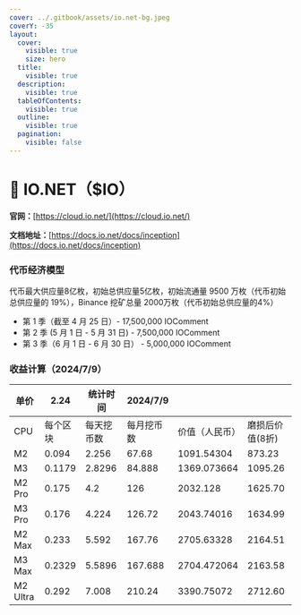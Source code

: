 ```yaml
---
cover: ../.gitbook/assets/io.net-bg.jpeg
coverY: -35
layout:
  cover:
    visible: true
    size: hero
  title:
    visible: true
  description:
    visible: true
  tableOfContents:
    visible: true
  outline:
    visible: true
  pagination:
    visible: false
---
```


# 🐶 IO.NET（$IO）

**官网：**[https://cloud.io.net/](https://cloud.io.net/)

**文档地址：**[https://docs.io.net/docs/inception](https://docs.io.net/docs/inception)​

### **代币经济模型**

代币最大供应量8亿枚，初始总供应量5亿枚，初始流通量 9500 万枚（代币初始总供应量的 19%），Binance 挖矿总量 2000万枚（代币初始总供应量的4%）

* 第 1 季（截至 4 月 25 日）- 17,500,000 IOComment
* 第 2 季 (5 月 1 日 - 5 月 31 日) - 7,500,000 IOComment
* 第 3 季（6 月 1 日 - 6 月 30 日） - 5,000,000 IOComment

### ​收益计算（2024/7/9）

<table data-full-width="true"><thead><tr><th>单价</th><th>2.24</th><th>统计时间</th><th>2024/7/9</th><th></th><th></th></tr></thead><tbody><tr><td>CPU</td><td>每个区块</td><td>每天挖币数</td><td>每月挖币数</td><td>价值（人民币）</td><td>磨损后价值(8折)</td></tr><tr><td>M2</td><td>0.094</td><td>2.256</td><td>67.68</td><td>1091.54304</td><td>873.23 </td></tr><tr><td>M3</td><td>0.1179</td><td>2.8296</td><td>84.888</td><td>1369.073664</td><td>1095.26 </td></tr><tr><td>M2 Pro</td><td>0.175</td><td>4.2</td><td>126</td><td>2032.128</td><td>1625.70 </td></tr><tr><td>M3 Pro</td><td>0.176</td><td>4.224</td><td>126.72</td><td>2043.74016</td><td>1634.99 </td></tr><tr><td>M2 Max</td><td>0.233</td><td>5.592</td><td>167.76</td><td>2705.63328</td><td>2164.51 </td></tr><tr><td>M3 Max</td><td>0.2329</td><td>5.5896</td><td>167.688</td><td>2704.472064</td><td>2163.58 </td></tr><tr><td>M2 Ultra</td><td>0.292</td><td>7.008</td><td>210.24</td><td>3390.75072</td><td>2712.60 </td></tr></tbody></table>

